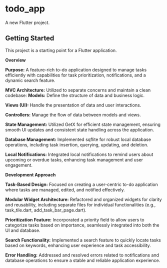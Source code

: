 # todo_app

A new Flutter project.

## Getting Started

This project is a starting point for a Flutter application.

**Overview**


**Purpose:** A feature-rich to-do application designed to manage tasks efficiently with capabilities for task prioritization, notifications, and a dynamic search feature.


**MVC Architecture:** Utilized to separate concerns and maintain a clean codebase:
**Models:** Define the structure of data and business logic.

**Views (UI):** Handle the presentation of data and user interactions.

**Controllers:** Manage the flow of data between models and views.

**State Management:** Utilized GetX for efficient state management, ensuring smooth UI updates and consistent state handling across the application.

**Database Management:** Implemented sqflite for robust local database operations, including task insertion, querying, updating, and deletion.

**Local Notifications:** Integrated local notifications to remind users about upcoming or overdue tasks, enhancing task management and user engagement.

**Development Approach**

**Task-Based Design:** Focused on creating a user-centric to-do application where tasks are managed, edited, and notified effectively.

**Modular Widget Architecture:** Refactored and organized widgets for clarity and reusability, including separate files for individual functionalities (e.g., task_tile.dart, add_task_bar_page.dart).

**Prioritization Feature:** Incorporated a priority field to allow users to categorize tasks based on importance, seamlessly integrated into both the UI and database.

**Search Functionality:** Implemented a search feature to quickly locate tasks based on keywords, enhancing user experience and task accessibility.

**Error Handling:** Addressed and resolved errors related to notifications and database operations to ensure a stable and reliable application experience.
